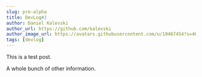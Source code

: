 ```yaml
---
slug: pre-alpha
title: DevLog#1
author: Daniel Kalevski
author_url: https://github.com/kalevski
author_image_url: https://avatars.githubusercontent.com/u/10467454?s=460&u=d3c4011513e6a9a175f39c6854d41f9987f4999b&v=4
tags: [devlog]
---
```


<!--truncate-->

This is a test post.

A whole bunch of other information.
